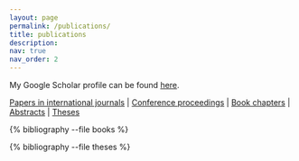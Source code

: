 ```yaml
---
layout: page
permalink: /publications/
title: publications
description:
nav: true
nav_order: 2
---
```


My Google Scholar profile can be found [here](http://scholar.google.nl/citations?user=pKFkfq4AAAAJ).

<a href="#journals">Papers in international journals</a> |
<a href="#proc">Conference proceedings</a> |
<a href="#book">Book chapters</a> |
<a href="#abs">Abstracts</a> |
<a href="#theses">Theses</a>

<!-- _pages/publications.md -->
<div class="publications">

<!-- <div id="journals"></div>
{% bibliography --file papers %}
<div id="proc"></div>
{% bibliography --file papers_conf %}
<div id="abs"></div>
{% bibliography --file papers_abstracts %}
<div id="book"></div> -->
{% bibliography --file books %}
<div id="theses"></div>
{% bibliography --file theses %}

</div>
